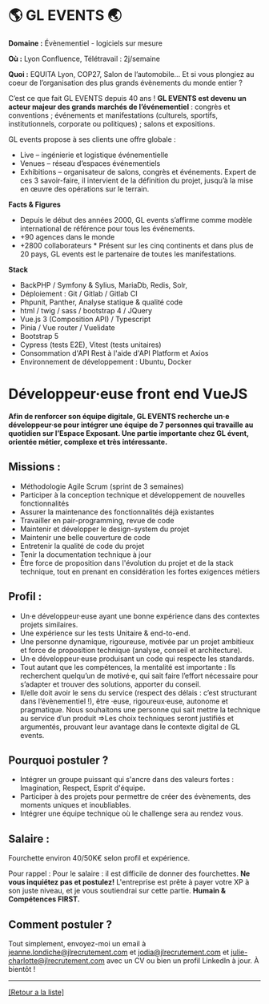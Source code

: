 # 🌎 GL EVENTS 🌏

**Domaine :** Évènementiel - logiciels sur mesure

**Où :** Lyon Confluence, Télétravail : 2j/semaine

**Quoi :** EQUITA Lyon, COP27, Salon de l’automobile… Et si vous plongiez au coeur de l’organisation des plus grands évènements du monde entier ? 

C’est ce que fait GL EVENTS depuis 40 ans ! **GL EVENTS est devenu un acteur majeur des grands marchés de l’événementiel** : congrès et conventions ; événements et manifestations (culturels, sportifs, institutionnels, corporate ou politiques) ; salons et expositions.

GL events propose à ses clients une offre globale : 
* Live – ingénierie et logistique événementielle
* Venues – réseau d’espaces événementiels
* Exhibitions – organisateur de salons, congrès et événements. Expert de ces 3 savoir-faire, il intervient de la définition du projet, jusqu’à la mise en œuvre des opérations sur le terrain.

**Facts & Figures**

* Depuis le début des années 2000, GL events s’affirme comme modèle international de référence pour tous les événements.
* +90 agences dans le monde 
* +2800 collaborateurs * Présent sur les cinq continents et dans plus de 20 pays, GL events est le partenaire de toutes les manifestations.

**Stack**

* BackPHP / Symfony & Sylius, MariaDb, Redis, Solr, 
* Déploiement : Git / Gitlab / Gitlab CI 
* Phpunit, Panther, Analyse statique & qualité code 
* html / twig / sass / bootstrap 4 / JQuery
* Vue.js 3 (Composition API) / Typescript
* Pinia / Vue router / Vuelidate
* Bootstrap 5
* Cypress (tests E2E), Vitest (tests unitaires)
* Consommation d'API Rest à l'aide d'API Platform et Axios
* Environnement de développement : Ubuntu, Docker

# Développeur·euse front end VueJS

**Afin de renforcer son équipe digitale, GL EVENTS recherche un·e développeur·se pour intégrer une équipe de 7 personnes qui travaille au quotidien sur l’Espace Exposant. Une partie importante chez GL évent, orientée métier, complexe et très intéressante.** 


## Missions :

* Méthodologie Agile Scrum (sprint de 3 semaines)
* Participer à la conception technique et développement de nouvelles fonctionnalités
* Assurer la maintenance des fonctionnalités déjà existantes
* Travailler en pair-programming, revue de code
* Maintenir et développer le design-system du projet
* Maintenir une belle couverture de code
* Entretenir la qualité de code du projet
* Tenir la documentation technique à jour
* Être force de proposition dans l'évolution du projet et de la stack technique, tout en
prenant en considération les fortes exigences métiers

## Profil :

* Un·e développeur·euse ayant une bonne expérience dans des contextes projets similaires.
* Une expérience sur les tests Unitaire & end-to-end.
* Une personne dynamique, rigoureuse, motivée par un projet ambitieux et force de proposition technique (analyse, conseil et architecture).
* Un·e développeur·euse produisant un code qui respecte les standards.
* Tout autant que les compétences, la mentalité est importante : Ils recherchent quelqu’un de motivé·e, qui sait faire l’effort nécessaire pour s’adapter et trouver des solutions, apporter du conseil.
* Il/elle doit avoir le sens du service (respect des délais : c’est structurant dans l’évènementiel !), être ·euse, rigoureux·euse, autonome et pragmatique. Nous souhaitons une personne qui sait mettre la technique au service d’un produit  =>Les choix techniques seront justifiés et argumentés, prouvant leur avantage dans le contexte digital de GL events.


## Pourquoi postuler ?

* Intégrer un groupe puissant qui s'ancre dans des valeurs fortes : Imagination, Respect, Esprit d'équipe. 
* Participer à des projets pour permettre de créer des évènements, des moments uniques et inoubliables. 
* Intégrer une équipe technique où le challenge sera au rendez vous. 

## Salaire :

Fourchette environ 40/50K€ selon profil et expérience. 

Pour rappel : Pour le salaire : il est difficile de donner des fourchettes. **Ne vous inquiétez pas et postulez!** L'entreprise est prête à payer votre XP à son juste niveau, et je vous soutiendrai sur cette partie. **Humain & Compétences FIRST.** 

## Comment postuler ?

Tout simplement, envoyez-moi un email à jeanne.londiche@jlrecrutement.com et jodia@jlrecrutement.com et julie-charlotte@jlrecrutement.com avec un CV ou bien un profil LinkedIn à jour. À bientôt !

----
<a href="https://github.com/jlondiche/job-board-php/blob/master/README.md">[Retour a la liste]</a>